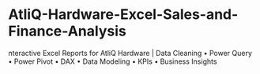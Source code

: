 # AtliQ-Hardware-Excel-Sales-and-Finance-Analysis
nteractive Excel Reports for AtliQ Hardware | Data Cleaning • Power Query • Power Pivot • DAX • Data Modeling • KPIs • Business Insights
